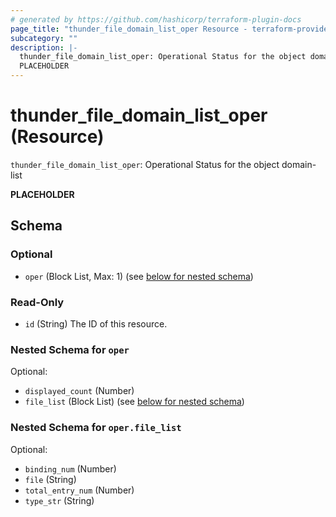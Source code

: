 ```yaml
---
# generated by https://github.com/hashicorp/terraform-plugin-docs
page_title: "thunder_file_domain_list_oper Resource - terraform-provider-thunder"
subcategory: ""
description: |-
  thunder_file_domain_list_oper: Operational Status for the object domain-list
  PLACEHOLDER
---
```


# thunder_file_domain_list_oper (Resource)

`thunder_file_domain_list_oper`: Operational Status for the object domain-list

__PLACEHOLDER__



<!-- schema generated by tfplugindocs -->
## Schema

### Optional

- `oper` (Block List, Max: 1) (see [below for nested schema](#nestedblock--oper))

### Read-Only

- `id` (String) The ID of this resource.

<a id="nestedblock--oper"></a>
### Nested Schema for `oper`

Optional:

- `displayed_count` (Number)
- `file_list` (Block List) (see [below for nested schema](#nestedblock--oper--file_list))

<a id="nestedblock--oper--file_list"></a>
### Nested Schema for `oper.file_list`

Optional:

- `binding_num` (Number)
- `file` (String)
- `total_entry_num` (Number)
- `type_str` (String)


